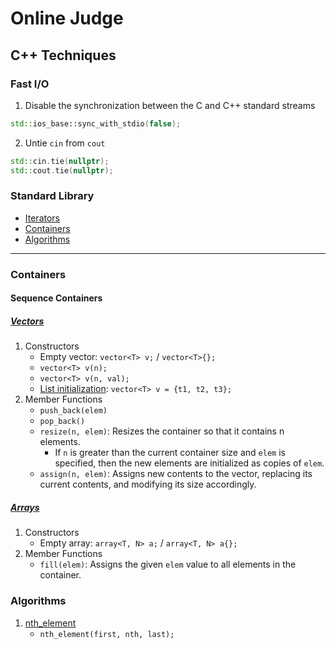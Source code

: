# Online Judge

## C++ Techniques

### Fast I/O
1. Disable the synchronization between the C and C++ standard streams
```c++
std::ios_base::sync_with_stdio(false);
```
2. Untie `cin` from `cout`
```c++
std::cin.tie(nullptr);
std::cout.tie(nullptr);
```

### Standard Library
* [Iterators](https://en.cppreference.com/w/cpp/header/iterator)
* [Containers](https://en.cppreference.com/w/cpp/container)
* [Algorithms](https://en.cppreference.com/w/cpp/algorithm)

***

### Containers
#### Sequence Containers
##### [Vectors](https://en.cppreference.com/w/cpp/container/vector)
1. Constructors
    * Empty vector: `vector<T> v;` / `vector<T>{};`
    * `vector<T> v(n);`
    * `vector<T> v(n, val);`
    * [List initialization](https://en.cppreference.com/w/cpp/language/list_initialization): `vector<T> v = {t1, t2, t3};` 
2. Member Functions
    * `push_back(elem)`
    * `pop_back()`
    * `resize(n, elem)`: Resizes the container so that it contains n elements.
        - If `n` is greater than the current container size and `elem` is specified, then the new elements are initialized as copies of `elem`.
    * `assign(n, elem)`: Assigns new contents to the vector, replacing its current contents, and modifying its size accordingly.

##### [Arrays](https://en.cppreference.com/w/cpp/container/array)
1. Constructors
    * Empty array: `array<T, N> a;` / `array<T, N> a{};`
2. Member Functions
    * `fill(elem)`: Assigns the given `elem` value to all elements in the container.

### Algorithms
1. [nth_element](https://en.cppreference.com/w/cpp/algorithm/nth_element)
    * `nth_element(first, nth, last);`
